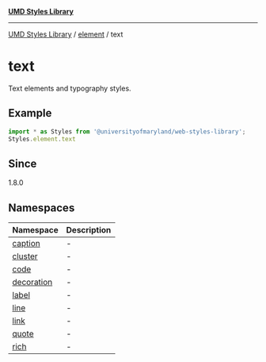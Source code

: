 [**UMD Styles Library**](../../../README.md)

***

[UMD Styles Library](../../../README.md) / [element](../../README.md) / text

# text

Text elements and typography styles.

## Example

```typescript
import * as Styles from '@universityofmaryland/web-styles-library';
Styles.element.text
```

## Since

1.8.0

## Namespaces

| Namespace | Description |
| ------ | ------ |
| [caption](namespaces/caption/README.md) | - |
| [cluster](namespaces/cluster/README.md) | - |
| [code](namespaces/code/README.md) | - |
| [decoration](namespaces/decoration/README.md) | - |
| [label](namespaces/label/README.md) | - |
| [line](namespaces/line/README.md) | - |
| [link](namespaces/link/README.md) | - |
| [quote](namespaces/quote/README.md) | - |
| [rich](namespaces/rich/README.md) | - |
